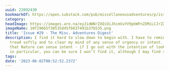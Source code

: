 ```yaml
---
uuid: 22092430
bookmarkOf: https://open.substack.com/pub/miscellaneousadventures/p/issue-29-the-misc-adventures-digest?r=5cjn3&utm_medium=ios&utm_campaign=post
category: 
headImage: https://images.are.na/eyJidWNrZXQiOiJhcmVuYV9pbWFnZXMiLCJrZXkiOiIyMjA5MjQzMC9vcmlnaW5hbF8xMGYyOTY2NWYzMDUzNWQ0NWZiODM3NDkxYjM3YjUzNS5wbmciLCJlZGl0cyI6eyJyZXNpemUiOnsid2lkdGgiOjEyMDAsImhlaWdodCI6MTIwMCwiZml0IjoiaW5zaWRlIiwid2l0aG91dEVubGFyZ2VtZW50Ijp0cnVlfSwid2VicCI6eyJxdWFsaXR5Ijo5MH0sImpwZWciOnsicXVhbGl0eSI6OTB9LCJyb3RhdGUiOm51bGx9fQ==?bc=0
imageName: 10f29665f30535d45fb837491b37b535.png
title: 'Issue #29 - The Misc. Adventures Digest'
description: I find it hard to slow down to begin with. I have to remind myself to
  tread softly and to clear my mind of any sense of urgency or intent. I often think
  that Nature can sense intent - if I go out with the intention of looking for something
  in particular, you can be sure I won’t find it, although I may find something else.
tags: 
date: '2023-06-02T08:52:52.237Z'
---
```

